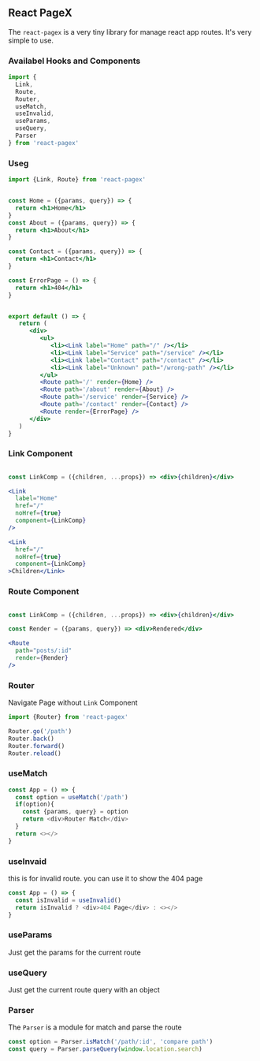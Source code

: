 
## React PageX

The `react-pagex` is a very tiny library for manage react app routes. It's very simple to use.



### Availabel Hooks and Components

```js
import {
  Link,
  Route,
  Router,
  useMatch,
  useInvalid,
  useParams,
  useQuery,
  Parser
} from 'react-pagex'

```




### Useg

```jsx
import {Link, Route} from 'react-pagex'


const Home = ({params, query}) => {
  return <h1>Home</h1>
}
const About = ({params, query}) => {
  return <h1>About</h1>
}

const Contact = ({params, query}) => {
  return <h1>Contact</h1>
}

const ErrorPage = () => {
  return <h1>404</h1>
}


export default () => {
   return (
      <div>
         <ul>
            <li><Link label="Home" path="/" /></li>
            <li><Link label="Service" path="/service" /></li>
            <li><Link label="Contact" path="/contact" /></li>
            <li><Link label="Unknown" path="/wrong-path" /></li>
         </ul>
         <Route path='/' render={Home} />
         <Route path='/about' render={About} />
         <Route path='/service' render={Service} />
         <Route path='/contact' render={Contact} />
         <Route render={ErrorPage} />
      </div>
   )
}

```

### Link Component

```jsx

const LinkComp = ({children, ...props}) => <div>{children}</div>

<Link 
  label="Home"
  href="/"
  noHref={true}
  component={LinkComp}
/>

<Link 
  href="/"
  noHref={true}
  component={LinkComp}
>Children</Link>

```

### Route Component

```jsx

const LinkComp = ({children, ...props}) => <div>{children}</div>

const Render = ({params, query}) => <div>Rendered</div>

<Route 
  path="posts/:id"
  render={Render}
/>


```



### Router
Navigate Page without `Link` Component

```js
import {Router} from 'react-pagex'

Router.go('/path')
Router.back()
Router.forward()
Router.reload()

```



### useMatch

```js
const App = () => {
  const option = useMatch('/path')
  if(option){
    const {params, query} = option
    return <div>Router Match</div> 
  }
  return <></>
}

```

### useInvaid
this is for invalid route. you can use it to show the 404 page
```js
const App = () => {
  const isInvalid = useInvalid()
  return isInvalid ? <div>404 Page</div> : <></>
}

```



### useParams
Just get the params for the current route


### useQuery
Just get the current route query with an object


### Parser
The `Parser` is a module for match and parse the route
```js
const option = Parser.isMatch('/path/:id', 'compare path')
const query = Parser.parseQuery(window.location.search)
```